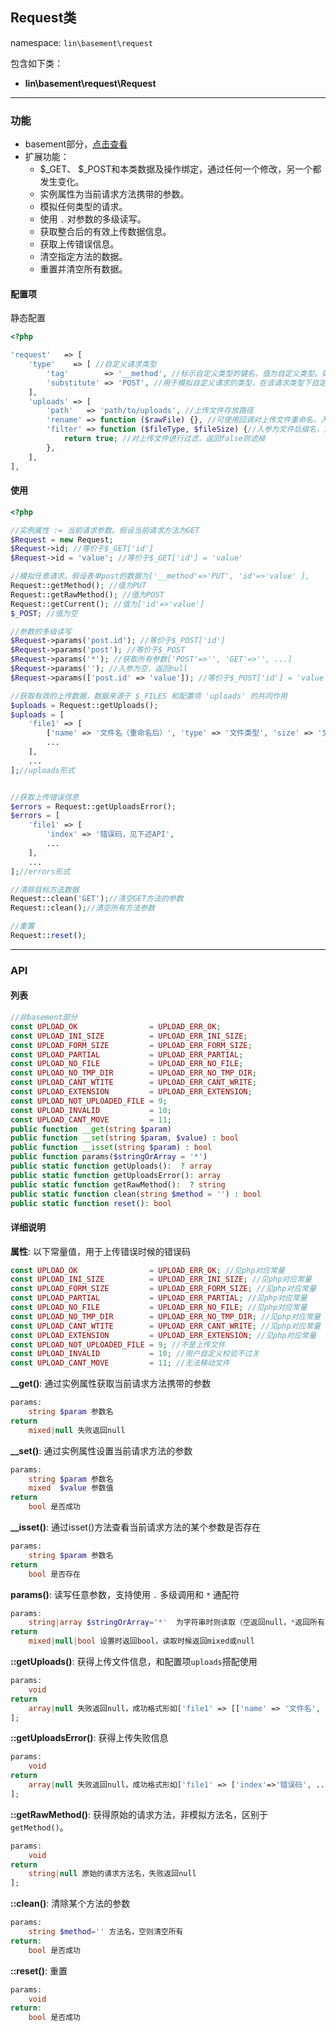 Request类
----
namespace: `lin\basement\request`

包含如下类：

* **lin\basement\request\Request**

---

### 功能

* basement部分，[点击查看](../../docs_basement/Request.md)
* 扩展功能：
    * $_GET、 $_POST和本类数据及操作绑定，通过任何一个修改，另一个都发生变化。
    * 实例属性为当前请求方法携带的参数。
    * 模拟任何类型的请求。
    * 使用 `.` 对参数的多级读写。
    * 获取整合后的有效上传数据信息。
    * 获取上传错误信息。
    * 清空指定方法的数据。
    * 重置并清空所有数据。


#### 配置项

静态配置

~~~php
<?php

'request'   => [
    'type'    => [ //自定义请求类型
        'tag'        => '__method', //标示自定义类型的键名，值为自定义类型。如表单中name为:__method,value为PUT，则请求类型为PUT
        'substitute' => 'POST', //用于模拟自定义请求的类型，在该请求类型下自定义类型才会生效
    ],
    'uploads' => [
        'path'   => 'path/to/uploads', //上传文件存放路径
        'rename' => function ($rawFile) {}, //可使用回调对上传文件重命名，入参为原文件名
        'filter' => function ($fileType, $fileSize) {//入参为文件后缀名，文件大小（皆来自$_FILES）
            return true; //对上传文件进行过滤，返回false则滤掉
        },
    ],
],
~~~

#### 使用

~~~php
<?php

//实例属性 := 当前请求参数。假设当前请求方法为GET
$Request = new Request;
$Request->id; //等价于$_GET['id']
$Request->id = 'value'; //等价于$_GET['id'] = 'value'

//模拟任意请求。假设表单post的数据为['__method'=>'PUT', 'id'=>'value' ],
Request::getMethod(); //值为PUT
Request::getRawMethod(); //值为POST
Request::getCurrent(); //值为['id'=>'value']
$_POST; //值为空

//参数的多级读写
$Request->params('post.id'); //等价于$_POST['id']
$Request->params('post'); //等价于$_POST
$Request->params('*'); //获取所有参数['POST'=>'', 'GET'=>'', ...]
$Request->params(''); //入参为空，返回null
$Request->params(['post.id' => 'value']); //等价于$_POST['id'] = 'value'

//获取有效的上传数据，数据来源于 $_FILES 和配置项 'uploads' 的共同作用
$uploads = Request::getUploads();
$uploads = [
    'file1' => [
        ['name' => '文件名（重命名后）', 'type' => '文件类型', 'size' => '文件大小','file' => '包含完整路径的文件名（重命名后）'],
        ...
    ],
    ...
];//uploads形式


//获取上传错误信息
$errors = Request::getUploadsError();
$errors = [
    'file1' => [
        'index' => '错误码，见下述API',
        ...
    ],
    ...
];//errors形式

//清除目标方法数据
Request::clean('GET');//清空GET方法的参数
Request::clean();//清空所有方法参数

//重置
Request::reset();
~~~


---


### API

#### 列表
~~~php
//非basement部分
const UPLOAD_OK                = UPLOAD_ERR_OK;
const UPLOAD_INI_SIZE          = UPLOAD_ERR_INI_SIZE;
const UPLOAD_FORM_SIZE         = UPLOAD_ERR_FORM_SIZE;
const UPLOAD_PARTIAL           = UPLOAD_ERR_PARTIAL;
const UPLOAD_NO_FILE           = UPLOAD_ERR_NO_FILE;
const UPLOAD_NO_TMP_DIR        = UPLOAD_ERR_NO_TMP_DIR;
const UPLOAD_CANT_WTITE        = UPLOAD_ERR_CANT_WRITE;
const UPLOAD_EXTENSION         = UPLOAD_ERR_EXTENSION;
const UPLOAD_NOT_UPLOADED_FILE = 9;
const UPLOAD_INVALID           = 10;
const UPLOAD_CANT_MOVE         = 11;
public function __get(string $param)
public function __set(string $param, $value) : bool
public function __isset(string $param) : bool
public function params($stringOrArray = '*')
public static function getUploads():  ? array
public static function getUploadsError(): array
public static function getRawMethod():  ? string
public static function clean(string $method = '') : bool
public static function reset(): bool
~~~

#### 详细说明

**属性**: 以下常量值，用于上传错误时候的错误码
```php
const UPLOAD_OK                = UPLOAD_ERR_OK; //见php对应常量
const UPLOAD_INI_SIZE          = UPLOAD_ERR_INI_SIZE; //见php对应常量
const UPLOAD_FORM_SIZE         = UPLOAD_ERR_FORM_SIZE; //见php对应常量
const UPLOAD_PARTIAL           = UPLOAD_ERR_PARTIAL; //见php对应常量
const UPLOAD_NO_FILE           = UPLOAD_ERR_NO_FILE; //见php对应常量
const UPLOAD_NO_TMP_DIR        = UPLOAD_ERR_NO_TMP_DIR; //见php对应常量
const UPLOAD_CANT_WTITE        = UPLOAD_ERR_CANT_WRITE; //见php对应常量
const UPLOAD_EXTENSION         = UPLOAD_ERR_EXTENSION; //见php对应常量
const UPLOAD_NOT_UPLOADED_FILE = 9; //不是上传文件
const UPLOAD_INVALID           = 10; //用户自定义校验不过关
const UPLOAD_CANT_MOVE         = 11; //无法移动文件
```


**__get()**: 通过实例属性获取当前请求方法携带的参数
```php
params:
    string $param 参数名
return
    mixed|null 失败返回null
```

**__set()**: 通过实例属性设置当前请求方法的参数
```php
params:
    string $param 参数名
    mixed  $value 参数值
return
    bool 是否成功
```

**__isset()**: 通过isset()方法查看当前请求方法的某个参数是否存在
```php
params:
    string $param 参数名
return
    bool 是否存在
```

**params()**: 读写任意参数，支持使用 `.` 多级调用和 `*` 通配符
```php
params:
    string|array $stringOrArray='*'  为字符串时则读取（空返回null，*返回所有参数），数组时则写入。
return
    mixed|null|bool 设置时返回bool，读取时候返回mixed或null
```

**::getUploads()**: 获得上传文件信息，和配置项`uploads`搭配使用
```php
params:
    void
return
    array|null 失败返回null，成功格式形如['file1' => [['name' => '文件名', 'type' => '文件类型', 'size' => '文件大小','file' => '完整文件名']]]
];
```

**::getUploadsError()**: 获得上传失败信息
```php
params:
    void
return
    array|null 失败返回null，成功格式形如['file1' => ['index'=>'错误码', ...]]
];
```

**::getRawMethod()**: 获得原始的请求方法，非模拟方法名，区别于`getMethod()`。
```php
params:
    void
return
    string|null 原始的请求方法名，失败返回null
];
```

**::clean()**: 清除某个方法的参数
```php
params:
    string $method='' 方法名，空则清空所有
return:
    bool 是否成功
```

**::reset()**: 重置
```php
params:
    void
return:
    bool 是否成功
```